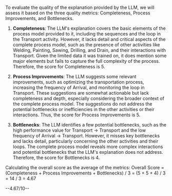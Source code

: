 To evaluate the quality of the explanation provided by the LLM, we will assess it based on the three quality metrics: Completeness, Process Improvements, and Bottlenecks.

1. **Completeness**: The LLM's explanation covers the basic elements of the process model provided to it, including the sequences and the loop in the Transport activity. However, it lacks detail and critical aspects of the complete process model, such as the presence of other activities like Welding, Painting, Sawing, Drilling, and Drain, and their interactions with Transport. Given the limited data it was trained on, it does mention some major elements but fails to capture the full complexity of the process. Therefore, the score for Completeness is 5.

2. **Process Improvements**: The LLM suggests some relevant improvements, such as optimizing the transportation process, increasing the frequency of Arrival, and monitoring the loop in Transport. These suggestions are somewhat actionable but lack completeness and depth, especially considering the broader context of the complete process model. The suggestions do not address the potential bottlenecks or inefficiencies in the other activities or their interactions. Thus, the score for Process Improvements is 5.

3. **Bottlenecks**: The LLM identifies a few potential bottlenecks, such as the high performance value for Transport -> Transport and the low frequency of Arrival -> Transport. However, it misses key bottlenecks and lacks detail, particularly concerning the other activities and their loops. The complete process model reveals more complex interactions and potential bottlenecks that the LLM's explanation does not address. Therefore, the score for Bottlenecks is 4.

Calculating the overall score as the average of the metrics:
Overall Score = (Completeness + Process Improvements + Bottlenecks) / 3 = (5 + 5 + 4) / 3 = 14 / 3 = 4.67

--4.67/10--
